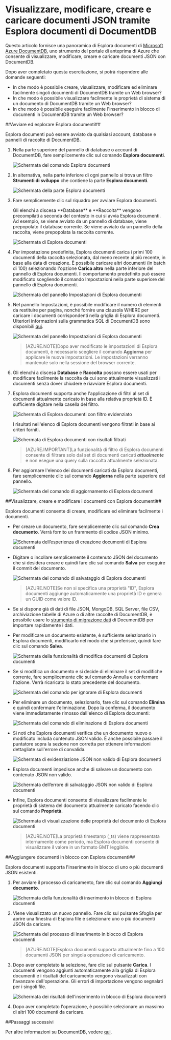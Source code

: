 <properties
	pageTitle="Visualizzare, modificare, creare e caricare documenti JSON tramite Esplora documenti di DocumentDB | Azure"
	description="Informazioni su Esplora documenti di DocumentDB, uno strumento del portale di anteprima di Azure per visualizzare, modificare, creare e caricare documenti JSON con DocumentDB."
	services="documentdb"
	authors="stephbaron"
	manager="johnmac"
	editor="monicar"
	documentationCenter=""/>

<tags
	ms.service="documentdb"
	ms.workload="data-services"
	ms.tgt_pltfrm="na"
	ms.devlang="na"
	ms.topic="get-started-article" 
	ms.date="06/10/2015"
	ms.author="stbaro"/>

# Visualizzare, modificare, creare e caricare documenti JSON tramite Esplora documenti di DocumentDB #

Questo articolo fornisce una panoramica di Esplora documenti di [Microsoft Azure DocumentDB](http://azure.microsoft.com/services/documentdb/), uno strumento del portale di anteprima di Azure che consente di visualizzare, modificare, creare e caricare documenti JSON con DocumentDB.

Dopo aver completato questa esercitazione, si potrà rispondere alle domande seguenti:

-	In che modo è possibile creare, visualizzare, modificare ed eliminare facilmente singoli documenti di DocumentDB tramite un Web browser?
-	In che modo è possibile visualizzare facilmente le proprietà di sistema di un documento di DocumentDB tramite un Web browser?
-	In che modo è possibile eseguire facilmente l'inserimento in blocco di documenti in DocumentDB tramite un Web browser?

##<a id="Launch"></a>Avviare ed esplorare Esplora documenti##

Esplora documenti può essere avviato da qualsiasi account, database e pannelli di raccolte di DocumentDB.

1. Nella parte superiore del pannello di database o account di DocumentDB, fare semplicemente clic sul comando **Esplora documenti**.

	![Schermata del comando Esplora documenti](./media/documentdb-view-JSON-document-explorer/documentexplorercommand.png)
 
2. In alternativa, nella parte inferiore di ogni pannello si trova un filtro **Strumenti di sviluppo** che contiene la parte **Esplora documenti**.

	![Schermata della parte Esplora documenti](./media/documentdb-view-JSON-document-explorer/documentexplorerpart.png)

2. Fare semplicemente clic sul riquadro per avviare Esplora documenti.

	<p>Gli elenchi a discesa **Database** e **Raccolta** vengono precompilati a seconda del contesto in cui si avvia Esplora documenti. Ad esempio, se viene avviato da un pannello di database, viene prepopolato il database corrente. Se viene avviato da un pannello della raccolta, viene prepopolata la raccolta corrente.

	![Schermata di Esplora documenti](./media/documentdb-view-JSON-document-explorer/documentexplorerinitial.png)

3. Per impostazione predefinita, Esplora documenti carica i primi 100 documenti della raccolta selezionata, dal meno recente al più recente, in base alla data di creazione. È possibile caricare altri documenti (in batch di 100) selezionando l'opzione **Carica altro** nella parte inferiore del pannello di Esplora documenti. Il comportamento predefinito può essere modificato scegliendo il comando Impostazioni nella parte superiore del pannello di Esplora documenti.

	![Schermata del pannello Impostazioni di Esplora documenti](./media/documentdb-view-JSON-document-explorer/documentexplorersettings.png)


4. Nel pannello Impostazioni, è possibile modificare il numero di elementi da restituire per pagina, nonché fornire una clausola WHERE per caricare i documenti corrispondenti nella griglia di Esplora documenti. Ulteriori informazioni sulla grammatica SQL di DocumentDB sono disponibili [qui](documentdb-sql-query.md).

	![Schermata del pannello Impostazioni di Esplora documenti](./media/documentdb-view-JSON-document-explorer/documentexplorersettings2.png)

	> [AZURE.NOTE]Dopo aver modificato le impostazioni di Esplora documenti, è necessario scegliere il comando **Aggiorna** per applicare le nuove impostazioni. Le impostazioni verranno mantenute solo nella sessione del browser corrente.
	
5. Gli elenchi a discesa **Database** e **Raccolta** possono essere usati per modificare facilmente la raccolta da cui sono attualmente visualizzati i documenti senza dover chiudere e riavviare Esplora documenti.

5. Esplora documenti supporta anche l'applicazione di filtri al set di documenti attualmente caricato in base alla relativa proprietà ID. È sufficiente digitare nella casella del filtro.

	![Schermata di Esplora documenti con filtro evidenziato](./media/documentdb-view-JSON-document-explorer/documentexplorerfilter.png)

	I risultati nell'elenco di Esplora documenti vengono filtrati in base ai criteri forniti.

	![Schermata di Esplora documenti con risultati filtrati](./media/documentdb-view-JSON-document-explorer/documentexplorerfilterresults.png)


	> [AZURE.IMPORTANT]La funzionalità di filtro di Esplora documenti consente di filtrare solo dal set di documenti caricati ***attualmente*** e non esegue una query sulla raccolta attualmente selezionata.

6. Per aggiornare l'elenco dei documenti caricati da Esplora documenti, fare semplicemente clic sul comando **Aggiorna** nella parte superiore del pannello.

	![Schermata del comando di aggiornamento di Esplora documenti](./media/documentdb-view-JSON-document-explorer/documentexplorerrefresh.png)


##<a id="Create"></a>Visualizzare, creare e modificare i documenti con Esplora documenti##

Esplora documenti consente di creare, modificare ed eliminare facilmente i documenti.

- Per creare un documento, fare semplicemente clic sul comando **Crea documento**. Verrà fornito un frammento di codice JSON minimo.

	![Schermata dell’esperienza di creazione documenti di Esplora documenti](./media/documentdb-view-JSON-document-explorer/createdocument.png)

- Digitare o incollare semplicemente il contenuto JSON del documento che si desidera creare e quindi fare clic sul comando **Salva** per eseguire il commit del documento.

	![Schermata del comando di salvataggio di Esplora documenti](./media/documentdb-view-JSON-document-explorer/savedocument1.png)

	> [AZURE.NOTE]Se non si specifica una proprietà "ID", Esplora documenti aggiunge automaticamente una proprietà ID e genera un GUID come valore ID.

- Se si dispone già di dati di file JSON, MongoDB, SQL Server, file CSV, archiviazione tabelle di Azure o di altre raccolte di DocumentDB, è possibile usare lo [strumento di migrazione dati](documentdb-import-data.md) di DocumentDB per importare rapidamente i dati.

- Per modificare un documento esistente, è sufficiente selezionarlo in Esplora documenti, modificarlo nel modo che si preferisce, quindi fare clic sul comando **Salva**.

	![Schermata della funzionalità di modifica documenti di Esplora documenti](./media/documentdb-view-JSON-document-explorer/editdocument.png)

- Se si modifica un documento e si decide di eliminare il set di modifiche corrente, fare semplicemente clic sul comando Annulla e confermare l'azione. Verrà ricaricato lo stato precedente del documento.

	![Schermata del comando per ignorare di Esplora documenti](./media/documentdb-view-JSON-document-explorer/discardedit.png)

- Per eliminare un documento, selezionarlo, fare clic sul comando **Elimina** e quindi confermare l'eliminazione. Dopo la conferma, il documento viene immediatamente rimosso dall'elenco di Esplora documenti:

	![Schermata del comando di eliminazione di Esplora documenti](./media/documentdb-view-JSON-document-explorer/deletedocument.png)

- Si noti che Esplora documenti verifica che un documento nuovo o modificato includa contenuto JSON valido. È anche possibile passare il puntatore sopra la sezione non corretta per ottenere informazioni dettagliate sull'errore di convalida.

	![Schermata di evidenziazione JSON non valido di Esplora documenti](./media/documentdb-view-JSON-document-explorer/invalidjson1.png)

- Esplora documenti impedisce anche di salvare un documento con contenuto JSON non valido.

	![Schermata dell’errore di salvataggio JSON non valido di Esplora documenti](./media/documentdb-view-JSON-document-explorer/invalidjson2.png)

- Infine, Esplora documenti consente di visualizzare facilmente le proprietà di sistema del documento attualmente caricato facendo clic sul comando **Proprietà**.

	![Schermata di visualizzazione delle proprietà del documento di Esplora documenti](./media/documentdb-view-JSON-document-explorer/documentproperties.png)

	> [AZURE.NOTE]La proprietà timestamp (_ts) viene rappresentata internamente come periodo, ma Esplora documenti consente di visualizzare il valore in un formato GMT leggibile.

##<a id="BulkAdd"></a>Aggiungere documenti in blocco con Esplora documenti##

Esplora documenti supporta l'inserimento in blocco di uno o più documenti JSON esistenti.

1. Per avviare il processo di caricamento, fare clic sul comando **Aggiungi documento**.

	![Schermata della funzionalità di inserimento in blocco di Esplora documenti](./media/documentdb-view-JSON-document-explorer/adddocument1.png)

2. Viene visualizzato un nuovo pannello. Fare clic sul pulsante Sfoglia per aprire una finestra di Esplora file e selezionare uno o più documenti JSON da caricare.

	![Schermata del processo di inserimento in blocco di Esplora documenti](./media/documentdb-view-JSON-document-explorer/adddocument2.png)

	> [AZURE.NOTE]Esplora documenti supporta attualmente fino a 100 documenti JSON per singola operazione di caricamento.

3. Dopo aver completato la selezione, fare clic sul pulsante **Carica**. I documenti vengono aggiunti automaticamente alla griglia di Esplora documenti e i risultati del caricamento vengono visualizzati con l'avanzare dell'operazione. Gli errori di importazione vengono segnalati per i singoli file.

	![Schermata dei risultati dell’inserimento in blocco di Esplora documenti](./media/documentdb-view-JSON-document-explorer/adddocument3.png)

4. Dopo aver completato l'operazione, è possibile selezionare un massimo di altri 100 documenti da caricare.

##<a name="NextSteps"></a>Passaggi successivi

Per altre informazioni su DocumentDB, vedere [qui](http://azure.com/docdb).
 

<!---HONumber=July15_HO4-->